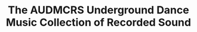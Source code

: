 ---
ee_id_show: '4120'
title: The AUDMCRS Underground Dance Music Collection of Recorded Sound
url: the-audmcrs-underground-dace-music-collection-of-recorded-sound
live_url: https://www.newmuseum.org/exhibitions/view/the-audmcrs-underground-dance-music-collection-of-recorded-sound
year: '2013'
venue: Newmuseum.org
state_country: Cyberspace
type:
dates:
wwwnews:
wwweblast:
pitch: Gotta luv these virtual shows(!) Linked to the AUDMCRS Underground Dance Music
  Collection of Recorded Sound.
ps:
download:
layout: shows
---